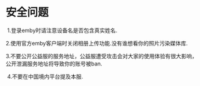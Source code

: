 # 安全问题

​    1.登录emby时请注意设备名是否包含真实姓名.

​    2.使用官方emby客户端时关闭相册上传功能.没有谁想看你的照片污染媒体库.

​    3.不要公开公益服的服务地址，公益服遭受攻击会对大家的使用体验有很大影响，公开泄漏服务地址将导致你的账号被ban.

​    4.不要在中国境内平台提及本服.
